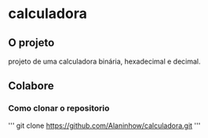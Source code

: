 # calculadora

## O projeto
projeto de uma calculadora binária, hexadecimal e decimal.

## Colabore

### Como clonar o repositorio

'''
git clone https://github.com/Alaninhow/calculadora.git
'''